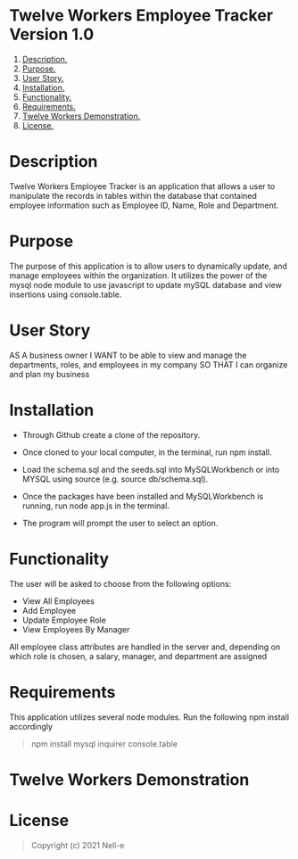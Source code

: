 # Twelve Workers Employee Tracker Version 1.0

1. [ Description. ](#desc)
2. [ Purpose. ](#purp)
3. [ User Story. ](#story)
4. [ Installation. ](#install)
5. [ Functionality. ](#funx)
6. [ Requirements. ](#req)
7. [ Twelve Workers Demonstration. ](#demo)
8. [ License. ](#lic)

<a name="desc"></a>
# Description

Twelve Workers Employee Tracker is an application that allows a user to manipulate the records in tables within the database that contained employee information such as Employee ID, Name, Role and Department. 

<a name="purp"></a>
# Purpose

The purpose of this application is to allow users to dynamically update, and manage employees within the organization. 
It utilizes the power of the mysql node module to use javascript to update mySQL database and view insertions using console.table.

<a name="story"></a>
# User Story

AS A business owner
I WANT to be able to view and manage the departments, roles, and employees in my company
SO THAT I can organize and plan my business

<a name="install"></a>
# Installation

- Through Github create a clone of the repository.

- Once cloned to your local computer, in the terminal, run npm install.

- Load the schema.sql and the seeds.sql into MySQLWorkbench or into MYSQL using source (e.g. source db/schema.sql).

- Once the packages have been installed and MySQLWorkbench is running, run node app.js in the terminal.

- The program will prompt the user to select an option. 

<a name="funx"></a>
# Functionality

The user will be asked to choose from the following options:

- View All Employees
- Add Employee
- Update Employee Role
- View Employees By Manager

All employee class attributes are handled in the server and, depending on which role is chosen, a salary, manager, and department are assigned

<a name="req"></a>
# Requirements

This application utilizes several node modules. 
Run the following npm install accordingly

> npm install mysql inquirer console.table

<a name="demo"></a>
# Twelve Workers Demonstration

<a name="lic"></a>
# License

>Copyright (c) 2021 Nell-e
